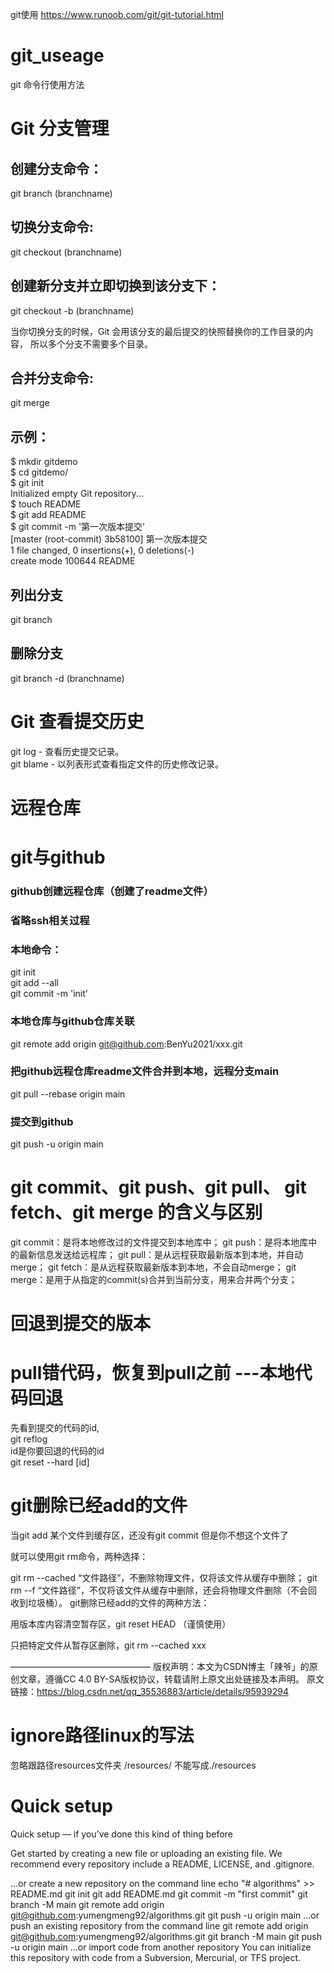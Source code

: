 git使用 https://www.runoob.com/git/git-tutorial.html

# git_useage
git 命令行使用方法


# Git 分支管理
## 创建分支命令：
git branch (branchname)
## 切换分支命令:
git checkout (branchname)
## 创建新分支并立即切换到该分支下：
git checkout -b (branchname) 
 
当你切换分支的时候，Git 会用该分支的最后提交的快照替换你的工作目录的内容， 所以多个分支不需要多个目录。

## 合并分支命令:
git merge 

## 示例：
$ mkdir gitdemo  
$ cd gitdemo/  
$ git init  
Initialized empty Git repository...  
$ touch README  
$ git add README  
$ git commit -m '第一次版本提交'  
[master (root-commit) 3b58100] 第一次版本提交  
 1 file changed, 0 insertions(+), 0 deletions(-)  
 create mode 100644 README  
 
## 列出分支
git branch

## 删除分支
git branch -d (branchname)

# Git 查看提交历史
git log - 查看历史提交记录。  
git blame <file> - 以列表形式查看指定文件的历史修改记录。  
 
# 远程仓库

# git与github  
 
### github创建远程仓库（创建了readme文件）

### 省略ssh相关过程
 
### 本地命令：
git init   
git add --all  
git commit -m 'init'
### 本地仓库与github仓库关联
git remote add origin git@github.com:BenYu2021/xxx.git  
 
### 把github远程仓库readme文件合并到本地，远程分支main  
git pull --rebase origin main  
### 提交到github  
git push -u origin main
 
 
# git commit、git push、git pull、 git fetch、git merge 的含义与区别

git commit：是将本地修改过的文件提交到本地库中；
git push：是将本地库中的最新信息发送给远程库；
git pull：是从远程获取最新版本到本地，并自动merge；
git fetch：是从远程获取最新版本到本地，不会自动merge；
git merge：是用于从指定的commit(s)合并到当前分支，用来合并两个分支；
 
# 回退到提交的版本
 
# pull错代码，恢复到pull之前 ---本地代码回退
 
先看到提交的代码的id,  
git reflog  
id是你要回退的代码的id  
git reset --hard [id]       
 
 # git删除已经add的文件
 
 当git add 某个文件到缓存区，还没有git commit 但是你不想这个文件了

就可以使用git rm命令，两种选择：

git rm --cached “文件路径”，不删除物理文件，仅将该文件从缓存中删除；
git rm --f “文件路径”，不仅将该文件从缓存中删除，还会将物理文件删除（不会回收到垃圾桶）。
git删除已经add的文件的两种方法：

用版本库内容清空暂存区，git reset HEAD （谨慎使用）

只把特定文件从暂存区删除，git rm --cached xxx
 
————————————————
版权声明：本文为CSDN博主「辣爷」的原创文章，遵循CC 4.0 BY-SA版权协议，转载请附上原文出处链接及本声明。
原文链接：https://blog.csdn.net/qq_35536883/article/details/95939294
 
 # ignore路径linux的写法
 忽略跟路径resources文件夹
/resources/
 不能写成./resources

 
#  Quick setup

 Quick setup — if you’ve done this kind of thing before

Get started by creating a new file or uploading an existing file. We recommend every repository include a README, LICENSE, and .gitignore.

…or create a new repository on the command line
echo "# algorithms" >> README.md
git init
git add README.md
git commit -m "first commit"
git branch -M main
git remote add origin git@github.com:yumengmeng92/algorithms.git
git push -u origin main
…or push an existing repository from the command line
git remote add origin git@github.com:yumengmeng92/algorithms.git
git branch -M main
git push -u origin main
…or import code from another repository
You can initialize this repository with code from a Subversion, Mercurial, or TFS project.

